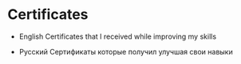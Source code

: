 # Certificates
  * English
  Certificates that I received while improving my skills

  * Русский 
  Сертификаты которые получил улучшая свои навыки 
